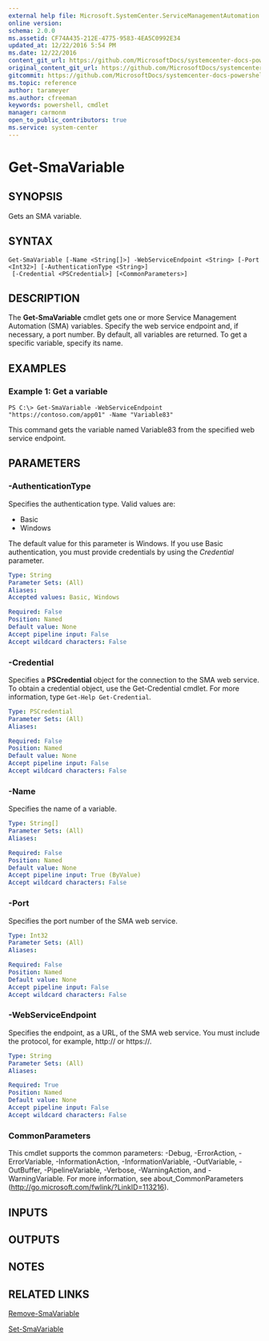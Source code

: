 ```yaml
---
external help file: Microsoft.SystemCenter.ServiceManagementAutomation.dll-Help.xml
online version: 
schema: 2.0.0
ms.assetid: CF74A435-212E-4775-9583-4EA5C0992E34
updated_at: 12/22/2016 5:54 PM
ms.date: 12/22/2016
content_git_url: https://github.com/MicrosoftDocs/systemcenter-docs-powershell/blob/live/systemcenter-cmdlets/SystemCenter2016/ServiceManagementAutomation/vlatest/Get-SmaVariable.md
original_content_git_url: https://github.com/MicrosoftDocs/systemcenter-docs-powershell/blob/live/systemcenter-cmdlets/SystemCenter2016/ServiceManagementAutomation/vlatest/Get-SmaVariable.md
gitcommit: https://github.com/MicrosoftDocs/systemcenter-docs-powershell/blob/17c3a51bd892aad46c731d9f381f0704b4815004/systemcenter-cmdlets/SystemCenter2016/ServiceManagementAutomation/vlatest/Get-SmaVariable.md
ms.topic: reference
author: tarameyer
ms.author: cfreeman
keywords: powershell, cmdlet
manager: carmonm
open_to_public_contributors: true
ms.service: system-center
---
```


# Get-SmaVariable

## SYNOPSIS
Gets an SMA variable.

## SYNTAX

```
Get-SmaVariable [-Name <String[]>] -WebServiceEndpoint <String> [-Port <Int32>] [-AuthenticationType <String>]
 [-Credential <PSCredential>] [<CommonParameters>]
```

## DESCRIPTION
The **Get-SmaVariable** cmdlet gets one or more Service Management Automation (SMA) variables.
Specify the web service endpoint and, if necessary, a port number.
By default, all variables are returned.
To get a specific variable, specify its name.

## EXAMPLES

### Example 1: Get a variable
```
PS C:\> Get-SmaVariable -WebServiceEndpoint "https://contoso.com/app01" -Name "Variable83"
```

This command gets the variable named Variable83 from the specified web service endpoint.

## PARAMETERS

### -AuthenticationType
Specifies the authentication type.
Valid values are: 

- Basic
- Windows

The default value for this parameter is Windows.
If you use Basic authentication, you must provide credentials by using the *Credential* parameter.

```yaml
Type: String
Parameter Sets: (All)
Aliases: 
Accepted values: Basic, Windows

Required: False
Position: Named
Default value: None
Accept pipeline input: False
Accept wildcard characters: False
```

### -Credential
Specifies a **PSCredential** object for the connection to the SMA web service.
To obtain a credential object, use the Get-Credential cmdlet.
For more information, type `Get-Help Get-Credential`.

```yaml
Type: PSCredential
Parameter Sets: (All)
Aliases: 

Required: False
Position: Named
Default value: None
Accept pipeline input: False
Accept wildcard characters: False
```

### -Name
Specifies the name of a variable.

```yaml
Type: String[]
Parameter Sets: (All)
Aliases: 

Required: False
Position: Named
Default value: None
Accept pipeline input: True (ByValue)
Accept wildcard characters: False
```

### -Port
Specifies the port number of the SMA web service.

```yaml
Type: Int32
Parameter Sets: (All)
Aliases: 

Required: False
Position: Named
Default value: None
Accept pipeline input: False
Accept wildcard characters: False
```

### -WebServiceEndpoint
Specifies the endpoint, as a URL, of the SMA web service.
You must include the protocol, for example, http:// or https://.

```yaml
Type: String
Parameter Sets: (All)
Aliases: 

Required: True
Position: Named
Default value: None
Accept pipeline input: False
Accept wildcard characters: False
```

### CommonParameters
This cmdlet supports the common parameters: -Debug, -ErrorAction, -ErrorVariable, -InformationAction, -InformationVariable, -OutVariable, -OutBuffer, -PipelineVariable, -Verbose, -WarningAction, and -WarningVariable. For more information, see about_CommonParameters (http://go.microsoft.com/fwlink/?LinkID=113216).

## INPUTS

## OUTPUTS

## NOTES

## RELATED LINKS

[Remove-SmaVariable](xref:SystemCenter2016/ServiceManagementAutomation/vlatest/Remove-SmaVariable.md)

[Set-SmaVariable](xref:SystemCenter2016/ServiceManagementAutomation/vlatest/Set-SmaVariable.md)

